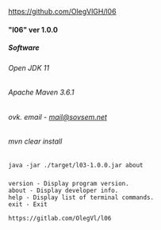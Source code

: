 https://github.com/OlegVlGH/l06

####                                                                                                                        "l06" ver 1.0.0
#####   Software
###### Open JDK 11
#####    
###### Apache Maven 3.6.1
##### 
###### ovk. email - mail@sovsem.net
#####    
###### mvn clear install
#####  
```
java -jar ./target/l03-1.0.0.jar about
```
#####   
```
version - Display program version.
about - Display developer info.
help - Display list of terminal commands.
exit - Exit
```
```
https://gitlab.com/OlegVl/l06
```

